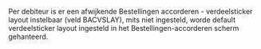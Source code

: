 Per debiteur is er een afwijkende Bestellingen accorderen - verdeelsticker layout instelbaar (veld BACVSLAY), mits niet ingesteld, worde default verdeelsticker layout ingesteld in het Bestellingen-accorderen scherm gehanteerd.